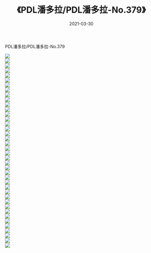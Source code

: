 ﻿---
layout: post
title:  《PDL潘多拉/PDL潘多拉-No.379》
date:   2021-03-30
img: http://pic.660000.xyz/1:/网络美图/2021/PDL潘多拉/PDL潘多拉-No.379/000.jpg
categories: [美女, 清纯, 唯美]
---

PDL潘多拉/PDL潘多拉-No.379

 ![](http://pic.660000.xyz/1:/网络美图/2021/PDL潘多拉/PDL潘多拉-No.379/001.jpg) <br>![](http://pic.660000.xyz/1:/网络美图/2021/PDL潘多拉/PDL潘多拉-No.379/002.jpg) <br>![](http://pic.660000.xyz/1:/网络美图/2021/PDL潘多拉/PDL潘多拉-No.379/003.jpg) <br>![](http://pic.660000.xyz/1:/网络美图/2021/PDL潘多拉/PDL潘多拉-No.379/004.jpg) <br>![](http://pic.660000.xyz/1:/网络美图/2021/PDL潘多拉/PDL潘多拉-No.379/005.jpg) <br>![](http://pic.660000.xyz/1:/网络美图/2021/PDL潘多拉/PDL潘多拉-No.379/006.jpg) <br>![](http://pic.660000.xyz/1:/网络美图/2021/PDL潘多拉/PDL潘多拉-No.379/007.jpg) <br>![](http://pic.660000.xyz/1:/网络美图/2021/PDL潘多拉/PDL潘多拉-No.379/008.jpg) <br>![](http://pic.660000.xyz/1:/网络美图/2021/PDL潘多拉/PDL潘多拉-No.379/009.jpg) <br>![](http://pic.660000.xyz/1:/网络美图/2021/PDL潘多拉/PDL潘多拉-No.379/010.jpg) <br>![](http://pic.660000.xyz/1:/网络美图/2021/PDL潘多拉/PDL潘多拉-No.379/011.jpg) <br>![](http://pic.660000.xyz/1:/网络美图/2021/PDL潘多拉/PDL潘多拉-No.379/012.jpg) <br>![](http://pic.660000.xyz/1:/网络美图/2021/PDL潘多拉/PDL潘多拉-No.379/013.jpg) <br>![](http://pic.660000.xyz/1:/网络美图/2021/PDL潘多拉/PDL潘多拉-No.379/014.jpg) <br>![](http://pic.660000.xyz/1:/网络美图/2021/PDL潘多拉/PDL潘多拉-No.379/015.jpg) <br>![](http://pic.660000.xyz/1:/网络美图/2021/PDL潘多拉/PDL潘多拉-No.379/016.jpg) <br>![](http://pic.660000.xyz/1:/网络美图/2021/PDL潘多拉/PDL潘多拉-No.379/017.jpg) <br>![](http://pic.660000.xyz/1:/网络美图/2021/PDL潘多拉/PDL潘多拉-No.379/018.jpg) <br>![](http://pic.660000.xyz/1:/网络美图/2021/PDL潘多拉/PDL潘多拉-No.379/019.jpg) <br>![](http://pic.660000.xyz/1:/网络美图/2021/PDL潘多拉/PDL潘多拉-No.379/020.jpg) <br>![](http://pic.660000.xyz/1:/网络美图/2021/PDL潘多拉/PDL潘多拉-No.379/021.jpg) <br>![](http://pic.660000.xyz/1:/网络美图/2021/PDL潘多拉/PDL潘多拉-No.379/022.jpg) <br>![](http://pic.660000.xyz/1:/网络美图/2021/PDL潘多拉/PDL潘多拉-No.379/023.jpg) <br>![](http://pic.660000.xyz/1:/网络美图/2021/PDL潘多拉/PDL潘多拉-No.379/024.jpg) <br>![](http://pic.660000.xyz/1:/网络美图/2021/PDL潘多拉/PDL潘多拉-No.379/025.jpg) <br>![](http://pic.660000.xyz/1:/网络美图/2021/PDL潘多拉/PDL潘多拉-No.379/026.jpg) <br>![](http://pic.660000.xyz/1:/网络美图/2021/PDL潘多拉/PDL潘多拉-No.379/027.jpg) <br>![](http://pic.660000.xyz/1:/网络美图/2021/PDL潘多拉/PDL潘多拉-No.379/028.jpg) <br>![](http://pic.660000.xyz/1:/网络美图/2021/PDL潘多拉/PDL潘多拉-No.379/029.jpg) <br>![](http://pic.660000.xyz/1:/网络美图/2021/PDL潘多拉/PDL潘多拉-No.379/030.jpg) <br>![](http://pic.660000.xyz/1:/网络美图/2021/PDL潘多拉/PDL潘多拉-No.379/031.jpg) <br>![](http://pic.660000.xyz/1:/网络美图/2021/PDL潘多拉/PDL潘多拉-No.379/032.jpg) <br>![](http://pic.660000.xyz/1:/网络美图/2021/PDL潘多拉/PDL潘多拉-No.379/033.jpg) <br>![](http://pic.660000.xyz/1:/网络美图/2021/PDL潘多拉/PDL潘多拉-No.379/034.jpg) <br>![](http://pic.660000.xyz/1:/网络美图/2021/PDL潘多拉/PDL潘多拉-No.379/035.jpg) <br>![](http://pic.660000.xyz/1:/网络美图/2021/PDL潘多拉/PDL潘多拉-No.379/036.jpg) <br>![](http://pic.660000.xyz/1:/网络美图/2021/PDL潘多拉/PDL潘多拉-No.379/037.jpg) <br>![](http://pic.660000.xyz/1:/网络美图/2021/PDL潘多拉/PDL潘多拉-No.379/038.jpg) <br>![](http://pic.660000.xyz/1:/网络美图/2021/PDL潘多拉/PDL潘多拉-No.379/039.jpg) <br>![](http://pic.660000.xyz/1:/网络美图/2021/PDL潘多拉/PDL潘多拉-No.379/040.jpg) <br>
